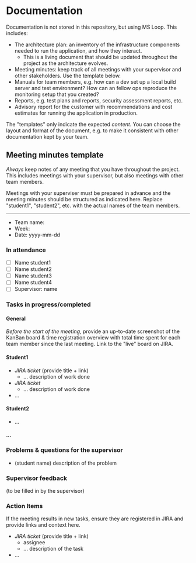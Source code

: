 # Documentation

Documentation is not stored in this repository, but using MS Loop. This includes:

- The architecture plan: an inventory of the infrastructure components needed to run the application, and how they interact.
    - This is a living document that should be updated throughout the project as the architecture evolves.
- Meeting minutes: keep track of all meetings with your supervisor and other stakeholders. Use the template below.
- Manuals for team members, e.g. how can a dev set up a local build server and test environment? How can an fellow ops reproduce the monitoring setup that you created?
- Reports, e.g. test plans and reports, security assessment reports, etc.
- Advisory report for the customer with recommendations and cost estimates for running the application in production.

The "templates" only indicate the expected *content*. You can choose the layout and format of the document, e.g. to make it consistent with other documentation kept by your team.

## Meeting minutes template

*Always* keep notes of any meeting that you have throughout the project. This includes meetings with your supervisor, but also meetings with other team members. 

Meetings with your superviser must be prepared in advance and the meeting minutes should be structured as indicated here. Replace "student1", "student2", etc. with the actual names of the team members.

<hr/>

- Team name:
- Week: 
- Date: yyyy-mm-dd

### In attendance

- [ ] Name student1
- [ ] Name student2
- [ ] Name student3
- [ ] Name student4
- [ ] Supervisor: name

### Tasks in progress/completed

#### General

*Before the start of the meeting,* provide an up-to-date screenshot of the KanBan board & time registration overview with total time spent for each team member since the last meeting. Link to the "live" board on JIRA.

#### Student1

- *JIRA ticket* (provide title + link)
    - ... description of work done
- *JIRA ticket*
    - ... description of work done
- ...

#### Student2

- ...

#### ...

### Problems & questions for the supervisor

- (student name) description of the problem

### Supervisor feedback

(to be filled in by the supervisor)

### Action Items

If the meeting results in new tasks, ensure they are registered in JIRA and provide links and context here.

- *JIRA ticket* (provide title + link)
    - assignee
    - ... description of the task
- ...

